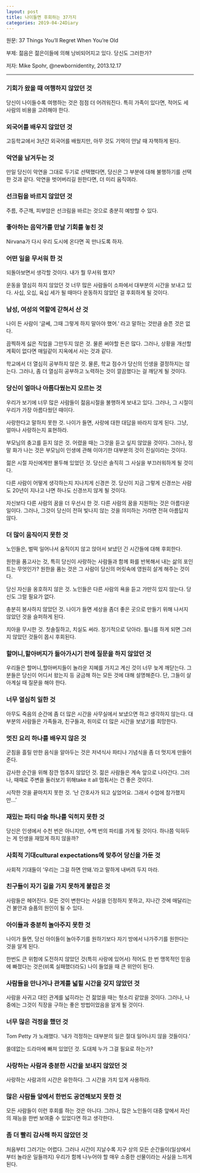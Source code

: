 ```yaml
---
layout: post
title: 나이들면 후회하는 37가지
categories: 2019-04-24Diary
---
```



원문: 37 Things You’ll Regret When You’re Old 

부제: 젊음은 젊은이들에 의해 낭비되어지고 있다. 당신도 그러한가? 

저자: Mike Spohr, @newbornidentity, 2013.12.17 

---

### 기회가 왔을 때 여행하지 않았던 것
당신이 나이들수록 여행하는 것은 점점 더 어려워진다.
특히 가족이 있다면, 적어도 세 사람의 비용을 고려해야 한다.

### 외국어를 배우지 않았던 것
고등학교에서 3년간 외국어를 배웠지만, 아무 것도 기억이 안날 때 자책하게 된다.

### 악연을 남겨두는 것
만일 당신이 악연을 그대로 두기로 선택했다면, 당신은 그 부분에 대해 불행하기를 선택한 것과 같다.
악연을 벗어버리길 원한다면, 더 미리 움직여라.

### 선크림을 바르지 않았던 것
주름, 주근깨, 피부암은 선크림을 바르는 것으로 충분히 예방할 수 있다.

### 좋아하는 음악가를 만날 기회를 놓친 것
Nirvana가 다시 우리 도시에 온다면 꼭 만나도록 하자.

### 어떤 일을 무서워 한 것
되돌아보면서 생각할 것이다. 내가 뭘 무서워 했지?

운동을 열심히 하지 않았던 것 
너무 많은 사람들이 소파에서 대부분의 시간을 보내고 있다.
사십, 오십, 육십 세가 될 때마다 운동하지 않았던 걸 후회하게 될 것이다.

### 남성, 여성의 역할에 갇혀서 산 것
나이 든 사람이 ‘글쎄, 그때 그렇게 하지 말아야 했어.’ 라고 말하는 것만큼 슬픈 것은 없다.

끔찍하게 싫은 직업을 그만두지 않은 것.
물론 써야할 돈은 많다.
그러나, 상황을 개선할 계획이 없다면 매일같이 지옥에서 사는 것과 같다.

학교에서 더 열심히 공부하지 않은 것.
물론, 학교 점수가 당신의 인생을 결정하지는 않는다.
그러나, 좀 더 열심히 공부하고 노력하는 것이 깔끔했다는 걸 깨닫게 될 것이다.

### 당신이 얼마나 아름다웠는지 모르는 것
우리가 보기에 너무 많은 사람들이 젊음시절을 불행하게 보내고 있다.
그러나, 그 시절이 우리가 가장 아름다웠던 때이다.

사랑한다고 말하지 못한 것.
나이가 들면, 사랑에 대한 대답을 바라지 않게 된다.
그냥, 얼마나 사랑하는지 표현하라.

부모님의 충고를 듣지 않은 것.
어렸을 때는 그것을 듣고 싶지 않았을 것이다.
그러나, 정말 화가 나는 것은 부모님이 인생에 관해 이야기한 대부분의 것이 진실이라는 것이다.

젊은 시절 자신에게만 몰두해 있었던 것.
당신은 솔직히 그 사실을 부끄러워하게 될 것이다.

다른 사람이 어떻게 생각하는지 지나치게 신경쓴 것.
당신이 지금 그렇게 신경쓰는 사람도 20년이 지나고 나면 하나도 신경쓰지 않게 될 것이다.

자신보다 다른 사람의 꿈을 더 우선시 한 것.
다른 사람의 꿈을 지원하는 것은 아름다운 일이다.
그러나, 그것이 당신이 전혀 빛나지 않는 것을 의미하는 거라면 전혀 아름답지 않다.

### 더 많이 움직이지 못한 것
노인들은, 벌떡 일어나서 움직이지 않고 앉아서 보냈던 긴 시간들에 대해 후회한다.

원한을 품고사는 것, 특히 당신이 사랑하는 사람들과 함께
화를 반복해서 내는 삶의 포인트는 무엇인가?
원한을 품는 것은 그 사람이 당신의 머릿속에 영원히 살게 해주는 것이다.

당신 자신을 옹호하지 않은 것.
노인들은 다른 사람의 욕을 듣고 가만히 있지 않는다. 당신도 그럴 필요가 없다.

충분히 봉사하지 않았던 것.
나이가 들면 세상을 좀더 좋은 곳으로 만들기 위해 나서지 않았던 것을 슬퍼하게 된다.

치아을 무시한 것.
칫솔질하고, 치실도 써라. 정기적으로 닦아라.
틀니를 하게 되면 그러지 않았던 것들이 몹시 후회된다.

### 할머니,할아버지가 돌아가시기 전에 질문을 하지 않았던 것
우리들은 할머니,할아버지들이 놀라운 지혜를 가지고 계신 것이 너무 늦게 깨닫는다.
그분들은 당신이 어디서 왔는지 등 궁금해 하는 모든 것에 대해 설명해준다.
단, 그들이 살아계실 때 질문을 해야 한다.

### 너무 열심히 일한 것
아무도 죽음의 순간에 좀 더 많은 시간을 사무실에서 보냈으면 하고 생각하지 않는다.
대부분의 사람들은 가족들과, 친구들과, 취미로 더 많은 시간을 보냈기를 희망한다.

### 멋진 요리 하나를 배우지 않은 것
군침을 흘릴 만한 음식을 알아두는 것은 저녁식사 파티나 기념식을 좀 더 멋지게 만들어준다.

감사한 순간을 위해 잠깐 멈추지 않았던 것.
젊은 사람들은 계속 앞으로 나아간다.
그러나, 때때로 주변을 둘러보기 위해take it all 멈춰서는 건 좋은 것이다.

시작한 것을 끝마치지 못한 것.
‘난 간호사가 되고 싶었어요. 그래서 수업에 참가했지만…’

### 재밌는 파티 마술 하나를 익히지 못한 것
당신은 인생에서 수천 번은 아니지만, 수백 번의 파티를 가게 될 것이다.
하나쯤 익혀두는 게 인생을 재밌게 하지 않을까?

### 사회적 기대cultural expectations에 맞추어 당신을 가둔 것
사회적 기대들이 ‘우리는 그걸 하면 안돼.’라고 말하게 내버려 두지 마라.

### 친구들이 자기 길을 가지 못하게 붙잡은 것
사람들은 헤어진다.
모든 것이 변한다는 사실을 인정하지 못하고, 지나간 것에 매달리는 건 불안과 슬픔의 원인이 될 수 있다.

### 아이들과 충분히 놀아주지 못한 것
나이가 들면, 당신 아이들이 놀아주기를 원하기보다 자기 방에서 나가주기를 원한다는 것을 알게 된다.

한번도 큰 위험에 도전하지 않았던 것(특히 사랑에 있어서)
적어도 한 번 맹목적인 믿음에 빠졌다는 것은(비록 실패했더라도) 나이 들었을 때 큰 위안이 된다.

### 사람들을 만나거나 관계를 넓힐 시간을 갖지 않았던 것
사람을 사귀고 대인 관계를 넓히라는 건 젊었을 때는 헛소리 같았을 것이다.
그러나, 나중에는 그것이 직장을 구하는 좋은 방법이었음을 알게 될 것이다.

### 너무 많은 걱정을 했던 것
Tom Petty 가 노래했다.
‘내가 걱정하는 대부분의 일은 절대 일어나지 않을 것들이다.’

쓸데없는 드라마에 빠져 있었던 것.
도대체 누가 그걸 필요로 하는가?

### 사랑하는 사람과 충분한 시간을 보내지 않았던 것
사랑하는 사람과의 시간은 유한하다.
그 시간을 가치 있게 사용하라.

### 많은 사람들 앞에서 한번도 공연해보지 못한 것
모든 사람들이 이런 후회를 하는 것은 아니다.
그러나, 많은 노인들이 대중 앞에서 자신의 재능을 한번 보여줄 수 있었다면 하고 생각한다.

### 좀 더 빨리 감사해 하지 않았던 것
처음부터 그러기는 어렵다.
그러나 시간이 지날수록 지구 상의 모든 순간들이(일상에서부터 놀라운 일들까지) 우리가 함께 나누어야 할 매우 소중한 선물이라는 사실을 느끼게 된다.

